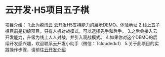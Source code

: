 # 云开发·H5项目五子棋

项目介绍：
1.此为腾讯云·云开发H5支持能力的展示DEMO。[体验地址](http://demo.cloudbase.net/gobang/)
2.线上五子棋目前是初级项目，只有人机对战模式，可以选择先手和后手。
3.之后会接入云开发能力，升级为线上人人对战，并引入观战模式。
4.如果你对这个DEMO的后续开发感兴趣，欢迎联系云开发小助手（微信：Tcloudedu1）
5.关于此项目的实践操作步骤，请前往[云开发介绍](https://cloud.tencent.com/product/tcb)

